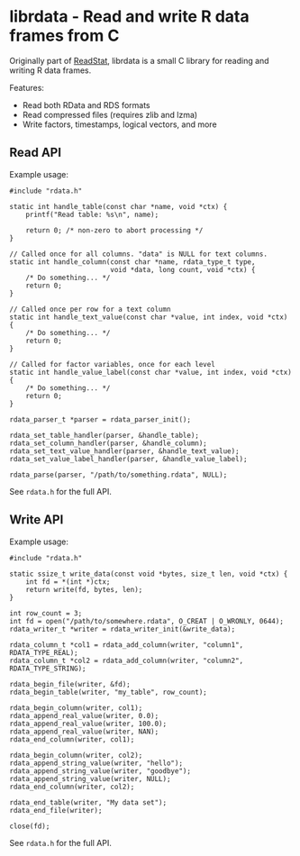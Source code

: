 # librdata - Read and write R data frames from C

Originally part of [ReadStat](https://github.com/WizardMac/ReadStat), librdata
is a small C library for reading and writing R data frames.

Features:

* Read both RData and RDS formats
* Read compressed files (requires zlib and lzma)
* Write factors, timestamps, logical vectors, and more

## Read API

Example usage:

```{C}
#include "rdata.h"

static int handle_table(const char *name, void *ctx) {
    printf("Read table: %s\n", name);

    return 0; /* non-zero to abort processing */
}

// Called once for all columns. "data" is NULL for text columns.
static int handle_column(const char *name, rdata_type_t type,
                         void *data, long count, void *ctx) {
    /* Do something... */
    return 0;
}

// Called once per row for a text column
static int handle_text_value(const char *value, int index, void *ctx) {
    /* Do something... */
    return 0;
}

// Called for factor variables, once for each level
static int handle_value_label(const char *value, int index, void *ctx) {
    /* Do something... */
    return 0;
}

rdata_parser_t *parser = rdata_parser_init();

rdata_set_table_handler(parser, &handle_table);
rdata_set_column_handler(parser, &handle_column);
rdata_set_text_value_handler(parser, &handle_text_value);
rdata_set_value_label_handler(parser, &handle_value_label);

rdata_parse(parser, "/path/to/something.rdata", NULL);
```

See `rdata.h` for the full API.

## Write API

Example usage:

```{C}
#include "rdata.h"

static ssize_t write_data(const void *bytes, size_t len, void *ctx) {
    int fd = *(int *)ctx;
    return write(fd, bytes, len);
}

int row_count = 3;
int fd = open("/path/to/somewhere.rdata", O_CREAT | O_WRONLY, 0644);
rdata_writer_t *writer = rdata_writer_init(&write_data);

rdata_column_t *col1 = rdata_add_column(writer, "column1", RDATA_TYPE_REAL);
rdata_column_t *col2 = rdata_add_column(writer, "column2", RDATA_TYPE_STRING);

rdata_begin_file(writer, &fd);
rdata_begin_table(writer, "my_table", row_count);

rdata_begin_column(writer, col1);
rdata_append_real_value(writer, 0.0);
rdata_append_real_value(writer, 100.0);
rdata_append_real_value(writer, NAN);
rdata_end_column(writer, col1);

rdata_begin_column(writer, col2);
rdata_append_string_value(writer, "hello");
rdata_append_string_value(writer, "goodbye");
rdata_append_string_value(writer, NULL);
rdata_end_column(writer, col2);

rdata_end_table(writer, "My data set");
rdata_end_file(writer);

close(fd);

```

See `rdata.h` for the full API.
